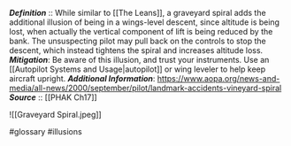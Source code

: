 ***Definition***    :: While similar to [[The Leans]], a graveyard spiral adds the additional illusion of being in a wings-level descent, since altitude is being lost, when actually the vertical component of lift is being reduced by the bank. The unsuspecting pilot may pull back on the controls to stop the descent, which instead tightens the spiral and increases altitude loss.
***Mitigation***: Be aware of this illusion, and trust your instruments. Use an [[Autopilot Systems and Usage|autopilot]] or wing leveler to help keep aircraft upright.
***Additional Information***: https://www.aopa.org/news-and-media/all-news/2000/september/pilot/landmark-accidents-vineyard-spiral
***Source***         :: [[PHAK Ch17]]

![[Graveyard Spiral.jpeg]]

#glossary #illusions 
